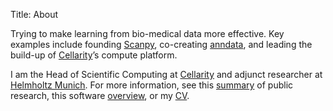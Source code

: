 Title: About

Trying to make learning from bio-medical data more effective. Key examples include founding [Scanpy](https://scanpy.org/), co-creating [anndata](https://anndata.readthedocs.io/en/latest/), and leading the build-up of [Cellarity](https://cellarity.com/)’s compute platform.

I am the Head of Scientific Computing at [Cellarity](https://cellarity.com/) and adjunct researcher at [Helmholtz Munich](http://www.helmholtz-muenchen.de/en/index.html). For more information, see this [summary](/research) of public research, this software [overview](/software), or my [CV](/docs/WolfFA_CV.pdf).

<center>
<a href="http://scholar.google.de/citations?user=1FnOtMoAAAAJ"><span class="fa-stack fa-lg"><i class="fa fa-circle fa-stack-2x"></i><i class="ai ai-google-scholar fa-stack-1x fa-inverse"></i></span></a>
<a href="https://twitter.com/falexwolf"><span class="fa-stack fa-lg"><i class="fa fa-circle fa-stack-2x"></i><i class="fa fa-twitter fa-stack-1x fa-inverse"></i></span></a>
<a href="https://github.com/falexwolf"><span class="fa-stack fa-lg"><i class="fa fa-circle fa-stack-2x"></i><i class="fa fa-github fa-stack-1x fa-inverse"></i></span></a>
<a href="https://linkedin.com/in/falexwolf"><span class="fa-stack fa-lg"><i class="fa fa-circle fa-stack-2x"></i><i class="fa fa-linkedin fa-stack-1x fa-inverse"></i></span></a>
<a href="/docs/WolfFA_CV.pdf"><span class="fa-stack fa-lg"><i class="fa fa-circle fa-stack-2x"></i><i class="ai ai-cv fa-stack-1x fa-inverse"></i></span></a>
</center>
